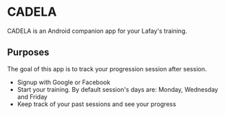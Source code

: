 

# CADELA

CADELA is an Android companion app for your Lafay's training.

## Purposes

The goal of this app is to track your progression session after session.
- Signup with Google or Facebook
- Start your training. By default session's days are: Monday, Wednesday and Friday
- Keep track of your past sessions and see your progress

